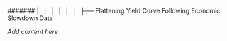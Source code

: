 ####### |   |   |   |   |   |   ├── Flattening Yield Curve Following Economic Slowdown Data

*Add content here*